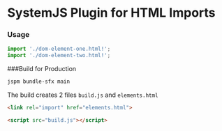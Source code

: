 # SystemJS Plugin for HTML Imports

### Usage

```javascript
import './dom-element-one.html!';
import './dom-element-two.html!';
```

###Build for Production
```bash
jspm bundle-sfx main
```

The build creates 2 files `build.js` and `elements.html`  
```html
<link rel="import" href="elements.html">
```
```html
<script src="build.js"></script>
```
